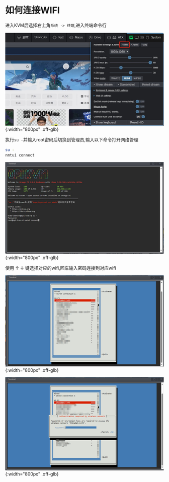 # 如何连接WIFI

进入KVM后选择右上角`系统 -> 终端`,进入终端命令行

![term](img/wifi/term.jpeg){:width="800px" .off-glb}

执行`su -`并输入root密码后切换到管理员,输入以下命令打开网络管理

```bash
su -
nmtui connect
```

![term1](img/wifi/term1.jpeg){:width="800px" .off-glb}

使用 ↑ ↓ 键选择对应的wifi,回车输入密码连接到对应wifi

![wifi](img/wifi/wifi.png){:width="800px" .off-glb}

![wifi1](img/wifi/wifi1.png){:width="800px" .off-glb}

